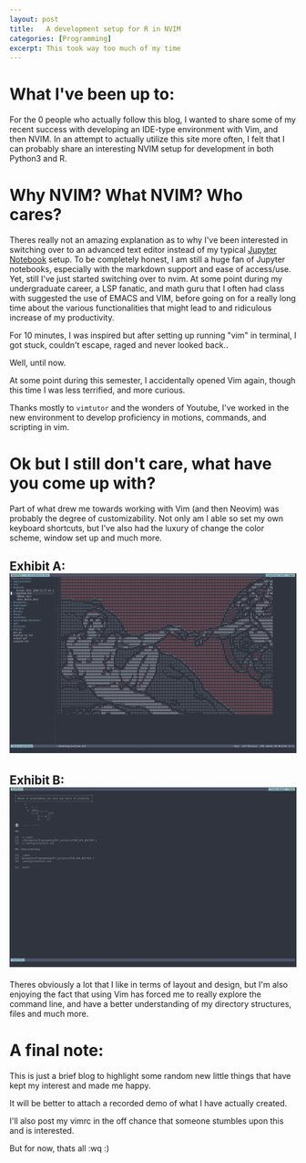 ```yaml
---
layout: post
title:   A development setup for R in NVIM
categories: [Programming]
excerpt: This took way too much of my time 
---
```


# What I've been up to:

For the 0 people who actually follow this blog, I wanted to share some of my recent success with
developing an IDE-type environment with Vim, and then NVIM. In an attempt to actually utilize this site more often, I felt
that I can probably share an interesting NVIM setup for development in both Python3 and R.

# Why NVIM? What NVIM? Who cares?

Theres really not an amazing explanation as to why I've been interested in switching over to an advanced text
editor instead of my typical [Jupyter Notebook](https://github.com/mrgonzal-SU/Visualizations/blob/master/Centro_Scrapes.ipynb)
setup. To be completely honest, I am still a huge fan of Jupyter notebooks, especially with the markdown support and ease of access/use. Yet, still I've just started switching over to nvim.
At some point during my undergraduate career, a LSP fanatic, and math guru that I often had class with suggested the use of EMACS and VIM, before going on for a really long time about the various functionalities that might lead to and ridiculous increase of my productivity.

For 10 minutes, I was inspired but after setting up running "vim" in terminal, I got stuck, couldn't escape, raged and never looked back..

Well, until now.

At some point during this semester, I accidentally opened Vim again, though this time I was less terrified, and more curious.


Thanks mostly to  `vimtutor` and the wonders of Youtube, I've worked in the new environment to develop proficiency in motions, commands, and scripting in vim.

# Ok but I still don't care, what have you come up with?

Part of what drew me towards working with Vim (and then Neovim) was probably the degree of customizability. Not only am I able so set my own keyboard shortcuts, but I've also had the luxury of change the color scheme, window set up and much more.


## Exhibit A: ![Image of ascii](https://github.com/MatthewRGonzalez/Econometric/blob/master/images/sistine.png?raw=true)

## Exhibit B: ![Image of enter screen](https://github.com/MatthewRGonzalez/Econometric/blob/master/images/entry.png?raw=true)


Theres obviously a lot that I like in terms of layout and design, but I'm also enjoying the fact that using Vim has forced me to really explore the command line, and have a better understanding of my directory structures, files and much more.

# A final note:

This is just a brief blog to highlight some random new little things that have kept my interest and made me happy. 

It will be better to attach a recorded demo of what I have actually created.

I'll also post my vimrc in the off chance that someone stumbles upon this and is interested.

But for now, thats all :wq :)




